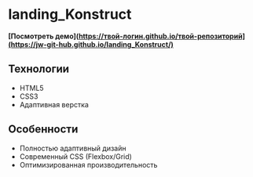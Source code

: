 # landing_Konstruct

**[Посмотреть демо](https://твой-логин.github.io/твой-репозиторий](https://jw-git-hub.github.io/landing_Konstruct/)**

## Технологии
- HTML5
- CSS3
- Адаптивная верстка

## Особенности
- Полностью адаптивный дизайн
- Современный CSS (Flexbox/Grid)
- Оптимизированная производительность
